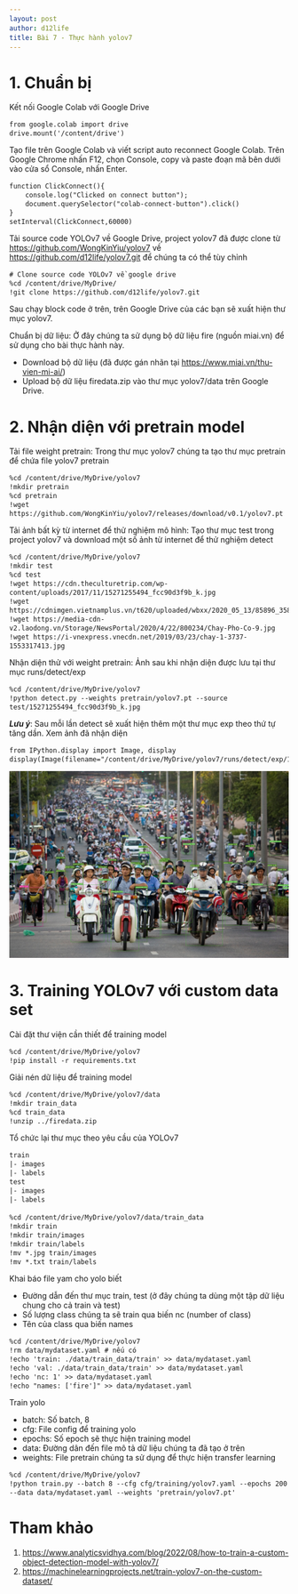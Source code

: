 ```yaml
---
layout: post
author: d12life
title: Bài 7 - Thực hành yolov7
---
```

# 1. Chuẩn bị
Kết nối Google Colab với Google Drive
```
from google.colab import drive
drive.mount('/content/drive')
```
Tạo file trên Google Colab và viết script auto reconnect Google Colab. Trên Google Chrome nhấn F12, chọn Console, copy và paste đoạn mã bên dưới vào cửa sổ Console, nhấn Enter.
```
function ClickConnect(){
    console.log("Clicked on connect button"); 
    document.querySelector("colab-connect-button").click()
}
setInterval(ClickConnect,60000)
```
Tải source code YOLOv7 về Google Drive, project yolov7 đã được clone từ https://github.com/WongKinYiu/yolov7 về https://github.com/d12life/yolov7.git để chúng ta có thể tùy chỉnh
```
# Clone source code YOLOv7 về google drive
%cd /content/drive/MyDrive/
!git clone https://github.com/d12life/yolov7.git
```
Sau chạy block code ở trên, trên Google Drive của các bạn sẽ xuất hiện thư mục yolov7.

Chuẩn bị dữ liệu: Ở đây chúng ta sử dụng bộ dữ liệu fire (nguồn miai.vn) để sử dụng cho bài thực hành này.
- Download bộ dữ liệu (đã được gán nhãn tại https://www.miai.vn/thu-vien-mi-ai/)
- Upload bộ dữ liệu firedata.zip vào thư mục yolov7/data trên Google Drive.

# 2. Nhận diện với pretrain model
Tải file weight pretrain: Trong thư mục yolov7 chúng ta tạo thư mục pretrain để chứa file yolov7 pretrain
```
%cd /content/drive/MyDrive/yolov7
!mkdir pretrain
%cd pretrain
!wget https://github.com/WongKinYiu/yolov7/releases/download/v0.1/yolov7.pt
```
Tải ảnh bất kỳ từ internet để thử nghiệm mô hình: Tạo thư mục test trong project yolov7 và download một số ảnh từ internet để thử nghiệm detect
```
%cd /content/drive/MyDrive/yolov7
!mkdir test
%cd test
!wget https://cdn.theculturetrip.com/wp-content/uploads/2017/11/15271255494_fcc90d3f9b_k.jpg
!wget https://cdnimgen.vietnamplus.vn/t620/uploaded/wbxx/2020_05_13/85896_3585300525545474_a1.jpg
!wget https://media-cdn-v2.laodong.vn/Storage/NewsPortal/2020/4/22/800234/Chay-Pho-Co-9.jpg
!wget https://i-vnexpress.vnecdn.net/2019/03/23/chay-1-3737-1553317413.jpg
```
Nhận diện thử với weight pretrain: Ảnh sau khi nhận diện được lưu tại thư mục runs/detect/exp
```
%cd /content/drive/MyDrive/yolov7
!python detect.py --weights pretrain/yolov7.pt --source test/15271255494_fcc90d3f9b_k.jpg
```
***Lưu ý***: Sau mỗi lần detect sẽ xuất hiện thêm một thư mục exp theo thứ tự tăng dần.
Xem ảnh đã nhận diện
```
from IPython.display import Image, display
display(Image(filename="/content/drive/MyDrive/yolov7/runs/detect/exp/15271255494_fcc90d3f9b_k.jpg"))
```
![image](/assets/images/lesson_7/15271255494_fcc90d3f9b_k.jpg)

# 3. Training YOLOv7 với custom data set
Cài đặt thư viện cần thiết để training model
```
%cd /content/drive/MyDrive/yolov7
!pip install -r requirements.txt
```

Giải nén dữ liệu để training model
```
%cd /content/drive/MyDrive/yolov7/data
!mkdir train_data
%cd train_data
!unzip ../firedata.zip
```

Tổ chức lại thư mục theo yêu cầu của YOLOv7
```
train
|- images
|- labels
test
|- images
|- labels

%cd /content/drive/MyDrive/yolov7/data/train_data
!mkdir train
!mkdir train/images
!mkdir train/labels
!mv *.jpg train/images
!mv *.txt train/labels
```

Khai báo file yam cho yolo biết
- Đường dẫn đến thư mục train, test (ở đây chúng ta dùng một tập dữ liệu chung cho cả train và test)
- Số lượng class chúng ta sẽ train qua biến nc (number of class)
- Tên của class qua biến names
```
%cd /content/drive/MyDrive/yolov7
!rm data/mydataset.yaml # nếu có
!echo 'train: ./data/train_data/train' >> data/mydataset.yaml
!echo 'val: ./data/train_data/train' >> data/mydataset.yaml
!echo 'nc: 1' >> data/mydataset.yaml
!echo "names: ['fire']" >> data/mydataset.yaml
```

Train yolo
- batch: Số batch, 8
- cfg: File config để training yolo
- epochs: Số epoch sẽ thực hiện training model
- data: Đường dân đến file mô tả dữ liệu chúng ta đã tạo ở trên
- weights: File pretrain chúng ta sử dụng để thực hiện transfer learning
```
%cd /content/drive/MyDrive/yolov7
!python train.py --batch 8 --cfg cfg/training/yolov7.yaml --epochs 200 --data data/mydataset.yaml --weights 'pretrain/yolov7.pt'
```

# Tham khảo
1. https://www.analyticsvidhya.com/blog/2022/08/how-to-train-a-custom-object-detection-model-with-yolov7/
2. https://machinelearningprojects.net/train-yolov7-on-the-custom-dataset/
